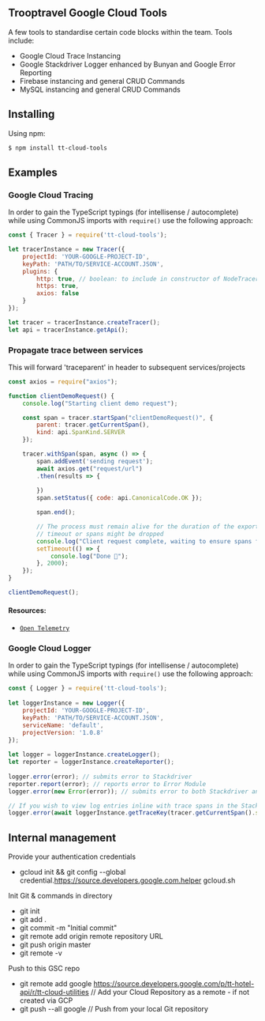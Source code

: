## Trooptravel Google Cloud Tools
A few tools to standardise certain code blocks within the team. Tools include:

- Google Cloud Trace Instancing
- Google Stackdriver Logger enhanced by Bunyan and Google Error Reporting
- Firebase instancing and general CRUD Commands
- MySQL instancing and general CRUD Commands

## Installing

Using npm:

```bash
$ npm install tt-cloud-tools
```

## Examples

### Google Cloud Tracing
In order to gain the TypeScript typings (for intellisense / autocomplete) while using CommonJS imports with `require()` use the following approach:

```js
const { Tracer } = require('tt-cloud-tools');

let tracerInstance = new Tracer({
    projectId: 'YOUR-GOOGLE-PROJECT-ID',
    keyPath: 'PATH/TO/SERVICE-ACCOUNT.JSON',
    plugins: {
        http: true, // boolean: to include in constructor of NodeTracerProvider
        https: true,
        axios: false
    }
});

let tracer = tracerInstance.createTracer();
let api = tracerInstance.getApi();
```

### Propagate trace between services
This will forward 'traceparent' in header to subsequent services/projects

```js
const axios = require("axios");

function clientDemoRequest() {
    console.log("Starting client demo request");

    const span = tracer.startSpan("clientDemoRequest()", {
        parent: tracer.getCurrentSpan(),
        kind: api.SpanKind.SERVER
    });

    tracer.withSpan(span, async () => {
        span.addEvent('sending request');
        await axios.get("request/url")
        .then(results => {
            
        })
        span.setStatus({ code: api.CanonicalCode.OK });

        span.end();

        // The process must remain alive for the duration of the exporter flush
        // timeout or spans might be dropped
        console.log("Client request complete, waiting to ensure spans flushed...");
        setTimeout(() => {
            console.log("Done 🎉");
        }, 2000);
    });
}

clientDemoRequest();
```

#### Resources:

- [`Open Telemetry`](https://github.com/open-telemetry/opentelemetry-js)

### Google Cloud Logger
In order to gain the TypeScript typings (for intellisense / autocomplete) while using CommonJS imports with `require()` use the following approach:

```js
const { Logger } = require('tt-cloud-tools');
 
let loggerInstance = new Logger({
    projectId: 'YOUR-GOOGLE-PROJECT-ID',
    keyPath: 'PATH/TO/SERVICE-ACCOUNT.JSON',
    serviceName: 'default',
    projectVersion: '1.0.8'
});
 
let logger = loggerInstance.createLogger();
let reporter = loggerInstance.createReporter();
 
logger.error(error); // submits error to Stackdriver
reporter.report(error); // reports error to Error Module
logger.error(new Error(error)); // submits error to both Stackdriver and Error Module

// If you wish to view log entries inline with trace spans in the Stackdriver Trace Viewer.
logger.error(await loggerInstance.getTraceKey(tracer.getCurrentSpan().spanContext.traceId), new Error("Error now logged inline with trace span"));  
```

## Internal management
Provide your authentication credentials
- gcloud init && git config --global credential.https://source.developers.google.com.helper gcloud.sh

Init Git & commands in directory 
- git init
- git add .
- git commit -m "Initial commit"
- git remote add origin remote repository URL
- git push origin master
- git remote -v

Push to this GSC repo
- git remote add google https://source.developers.google.com/p/tt-hotel-api/r/tt-cloud-utilities // Add your Cloud Repository as a remote - if not created via GCP
- git push --all google // Push from your local Git repository